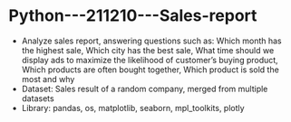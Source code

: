 # Python---211210---Sales-report

- Analyze sales report, answering questions such as: Which month has the highest sale, Which city has the best sale, What time should we display ads to maximize the likelihood of customer’s buying product, Which products are often bought together, Which product is sold the most and why  
- Dataset: Sales result of a random company, merged from multiple datasets  
- Library: pandas, os, matplotlib, seaborn, mpl_toolkits, plotly  
